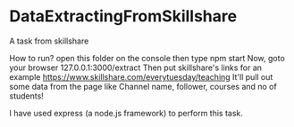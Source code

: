 # DataExtractingFromSkillshare
A task from skillshare

How to run?
open this folder on the console then type npm start 
Now, goto your browser 127.0.0.1:3000/extract
Then put skillshare's links for an example https://www.skillshare.com/everytuesday/teaching 
It'll pull out some data from the page like Channel name, follower, courses and no of students!

I have used express (a node.js framework) to perform this task.
